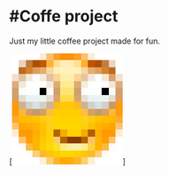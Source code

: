 #Coffe project
============================

Just my little coffee project made for fun.

[![Smile under coffein](https://github.com/Exarchik/basic/blob/master/web/elements-images/SMILE+.jpg?raw=true)]
